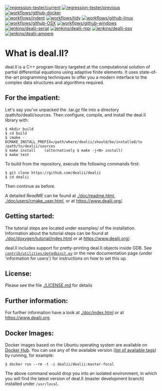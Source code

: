 [![regression-tester/current](https://dealii.org/regression_tests/reports/current-status-badge.svg)](https://dealii.org/regression_tests/reports/current.html)
[![regression-tester/previous](https://dealii.org/regression_tests/reports/previous-status-badge.svg)](https://dealii.org/regression_tests/reports/previous.html)
[![workflows/github-docker](https://github.com/dealii/dealii/workflows/github-docker/badge.svg)](https://github.com/dealii/dealii/actions?query=workflow%3Agithub-docker)
<br>
[![workflows/indent](https://github.com/dealii/dealii/workflows/indent/badge.svg)](https://github.com/dealii/dealii/actions?query=workflow%3Aindent)
[![workflows/tidy](https://github.com/dealii/dealii/workflows/tidy/badge.svg)](https://github.com/dealii/dealii/actions?query=workflow%3Atidy)
[![workflows/github-linux](https://github.com/dealii/dealii/workflows/github-linux/badge.svg)](https://github.com/dealii/dealii/actions?query=workflow%3Agithub-linux)
[![workflows/github-OSX](https://github.com/dealii/dealii/workflows/github-OSX/badge.svg)](https://github.com/dealii/dealii/actions?query=workflow%3Agithub-OSX)
[![workflows/github-windows](https://github.com/dealii/dealii/workflows/github-windows/badge.svg)](https://github.com/dealii/dealii/actions?query=workflow%3Agithub-windows)
<br>
[![jenkins/dealii-serial](https://ci.tjhei.info/job/dealii-serial/job/master/badge/icon?style=plastic&subject=jenkins-serial)](https://ci.tjhei.info/job/dealii-serial/job/master/)
[![jenkins/dealii-mpi](https://ci.tjhei.info/job/dealii-mpi/job/master/badge/icon?style=plastic&subject=jenkins-MPI)](https://ci.tjhei.info/job/dealii-mpi/job/master/)
[![jenkins/dealii-osx](https://ci.tjhei.info/job/dealii-osx/job/master/badge/icon?style=plastic&subject=jenkins-OSX)](https://ci.tjhei.info/job/dealii-osx/job/master/)
[![jenkins/dealii-ampere](https://ci.tjhei.info/job/dealii-ampere/job/master/badge/icon?style=plastic&subject=jenkins-ampere)](https://ci.tjhei.info/job/dealii-ampere/job/master/)

What is deal.II?
================

deal.II is a C++ program library targeted at the computational solution
of partial differential equations using adaptive finite elements. It uses
state-of-the-art programming techniques to offer you a modern interface
to the complex data structures and algorithms required.

For the impatient:
------------------

Let's say you've unpacked the .tar.gz file into a directory /path/to/dealii/sources. 
Then configure, compile, and install the deal.II library with:

    $ mkdir build
    $ cd build
    $ cmake -DCMAKE_INSTALL_PREFIX=/path/where/dealii/should/be/installed/to /path/to/dealii/sources
    $ make install    (alternatively $ make -j<N> install)
    $ make test

To build from the repository, execute the following commands first:

    $ git clone https://github.com/dealii/dealii
    $ cd dealii

Then continue as before.

A detailed *ReadME* can be found at [./doc/readme.html](https://dealii.org/developer/readme.html),
[./doc/users/cmake_user.html](https://dealii.org/developer/users/cmake_user.html),
or at https://www.dealii.org/.

Getting started:
----------------

The tutorial steps are located under examples/ of the installation.
Information about the tutorial steps can be found at
[./doc/doxygen/tutorial/index.html](https://dealii.org/developer/doxygen/deal.II/Tutorial.html)
or at https://www.dealii.org/.

deal.II includes support for pretty-printing deal.II objects inside GDB.
See [`contrib/utilities/dotgdbinit.py`](contrib/utilities/dotgdbinit.py) or
the new documentation page (under 'information for users') for instructions
on how to set this up.

License:
--------

Please see the file [./LICENSE.md](LICENSE.md) for details

Further information:
--------------------

For further information have a look at
[./doc/index.html](https://dealii.org/developer/index.html) or at
https://www.dealii.org.

Docker Images:
-------------

Docker images based on the Ubuntu operating system are available on
[Docker Hub](https://hub.docker.com/repository/docker/dealii/dealii). You can 
use any of the available version 
([list of available tags](https://hub.docker.com/repository/docker/dealii/dealii/tags)) 
by running, for example:

    $ docker run --rm -t -i dealii/dealii:master-focal

The above command would drop you into an isolated environment, in which you 
will find the latest version of deal.II (master development branch) installed
under `/usr/local`.

